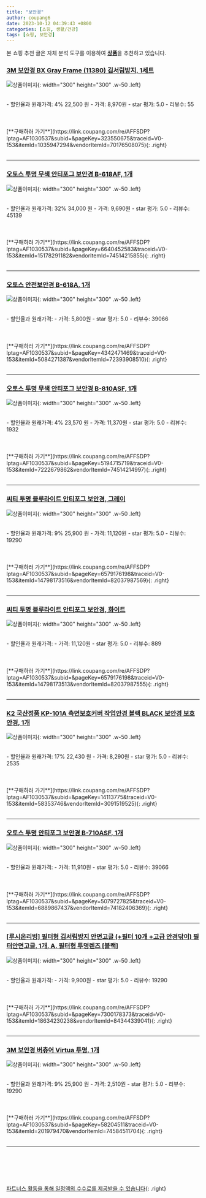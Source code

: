```yaml
---
title: "보안경"
author: coupang6
date: 2023-10-12 04:39:43 +0800
categories: [쇼핑, 생활/건강]
tags: [쇼핑, 보안경]
---
```


본 쇼핑 추천 글은 자체 분석 도구를 이용하여 [**상품**](https://link.coupang.com/a/bao1ui)을 추천하고 있습니다.

### [3M 보안경 BX Gray Frame (11380) 김서림방지, 1세트](https://link.coupang.com/re/AFFSDP?lptag=AF1030537&subid=&pageKey=323550675&traceid=V0-153&itemId=1035947294&vendorItemId=70176508075)

![상품이미지](https://thumbnail8.coupangcdn.com/thumbnails/remote/230x230ex/image/vendor_inventory/8875/46cfacbed58505383f7c02728685e571af8c8f8650870f8dd3975ebaa444.jpg){: width="300" height="300" .w-50 .left}


<br>
- 할인율과 원래가격: 4%  22,500   원
- 가격: 8,970원
- star 평가: 5.0
- 리뷰수: 55
<br>
<br>
<br>
<br>
[**구매하러 가기**](https://link.coupang.com/re/AFFSDP?lptag=AF1030537&subid=&pageKey=323550675&traceid=V0-153&itemId=1035947294&vendorItemId=70176508075){: .right}
<br>
<br>

---

### [오토스 투명 무색 안티포그 보안경 B-618AF, 1개](https://link.coupang.com/re/AFFSDP?lptag=AF1030537&subid=&pageKey=6640452583&traceid=V0-153&itemId=15178291182&vendorItemId=74514215855)

![상품이미지](https://thumbnail8.coupangcdn.com/thumbnails/remote/230x230ex/image/retail/images/1656874055753719-de7644ee-ab4b-4774-a3ed-8f48544e40a3.png){: width="300" height="300" .w-50 .left}


<br>
- 할인율과 원래가격: 32%  34,000   원
- 가격: 9,690원
- star 평가: 5.0
- 리뷰수: 45139
<br>
<br>
<br>
<br>
[**구매하러 가기**](https://link.coupang.com/re/AFFSDP?lptag=AF1030537&subid=&pageKey=6640452583&traceid=V0-153&itemId=15178291182&vendorItemId=74514215855){: .right}
<br>
<br>

---

### [오토스 안전보안경 B-618A, 1개](https://link.coupang.com/re/AFFSDP?lptag=AF1030537&subid=&pageKey=4342471469&traceid=V0-153&itemId=5084271387&vendorItemId=72393908510)

![상품이미지](https://thumbnail10.coupangcdn.com/thumbnails/remote/230x230ex/image/rs_quotation_api/htwgastf/310bc9bb4c9c4800b2eb724ab00c2c95.jpg){: width="300" height="300" .w-50 .left}


<br>
- 할인율과 원래가격: 
- 가격: 5,800원
- star 평가: 5.0
- 리뷰수: 39066
<br>
<br>
<br>
<br>
[**구매하러 가기**](https://link.coupang.com/re/AFFSDP?lptag=AF1030537&subid=&pageKey=4342471469&traceid=V0-153&itemId=5084271387&vendorItemId=72393908510){: .right}
<br>
<br>

---

### [오토스 투명 무색 안티포그 보안경 B-810ASF, 1개](https://link.coupang.com/re/AFFSDP?lptag=AF1030537&subid=&pageKey=5194715719&traceid=V0-153&itemId=7222679862&vendorItemId=74514214997)

![상품이미지](https://thumbnail9.coupangcdn.com/thumbnails/remote/230x230ex/image/retail/images/2021/03/17/9/2/93728dfb-3dc7-44a2-9098-c4c94c6ff14d.jpg){: width="300" height="300" .w-50 .left}


<br>
- 할인율과 원래가격: 4%  23,570   원
- 가격: 11,370원
- star 평가: 5.0
- 리뷰수: 1932
<br>
<br>
<br>
<br>
[**구매하러 가기**](https://link.coupang.com/re/AFFSDP?lptag=AF1030537&subid=&pageKey=5194715719&traceid=V0-153&itemId=7222679862&vendorItemId=74514214997){: .right}
<br>
<br>

---

### [씨티 투명 블루라이트 안티포그 보안경, 그레이](https://link.coupang.com/re/AFFSDP?lptag=AF1030537&subid=&pageKey=6579176198&traceid=V0-153&itemId=14798173516&vendorItemId=82037987569)

![상품이미지](https://thumbnail10.coupangcdn.com/thumbnails/remote/230x230ex/image/retail/images/2398857471105528-41ce6b70-5785-4202-8842-55454384a082.jpg){: width="300" height="300" .w-50 .left}


<br>
- 할인율과 원래가격: 9%  25,900   원
- 가격: 11,120원
- star 평가: 5.0
- 리뷰수: 19290
<br>
<br>
<br>
<br>
[**구매하러 가기**](https://link.coupang.com/re/AFFSDP?lptag=AF1030537&subid=&pageKey=6579176198&traceid=V0-153&itemId=14798173516&vendorItemId=82037987569){: .right}
<br>
<br>

---

### [씨티 투명 블루라이트 안티포그 보안경, 화이트](https://link.coupang.com/re/AFFSDP?lptag=AF1030537&subid=&pageKey=6579176198&traceid=V0-153&itemId=14798173513&vendorItemId=82037987555)

![상품이미지](https://thumbnail7.coupangcdn.com/thumbnails/remote/230x230ex/image/retail/images/1838895159666010-7590986e-ad11-4556-825b-afba4010cbc1.jpg){: width="300" height="300" .w-50 .left}


<br>
- 할인율과 원래가격: 
- 가격: 11,120원
- star 평가: 5.0
- 리뷰수: 889
<br>
<br>
<br>
<br>
[**구매하러 가기**](https://link.coupang.com/re/AFFSDP?lptag=AF1030537&subid=&pageKey=6579176198&traceid=V0-153&itemId=14798173513&vendorItemId=82037987555){: .right}
<br>
<br>

---

### [K2 국산정품 KP-101A 측면보호커버 작업안경 블랙 BLACK 보안경 보호안경, 1개](https://link.coupang.com/re/AFFSDP?lptag=AF1030537&subid=&pageKey=14113775&traceid=V0-153&itemId=58353746&vendorItemId=3091519525)

![상품이미지](https://thumbnail6.coupangcdn.com/thumbnails/remote/230x230ex/image/vendor_inventory/images/2018/05/01/10/4/7ba68586-32e0-422c-aae3-f01fae67f337.jpg){: width="300" height="300" .w-50 .left}


<br>
- 할인율과 원래가격: 17%  22,430   원
- 가격: 8,290원
- star 평가: 5.0
- 리뷰수: 2535
<br>
<br>
<br>
<br>
[**구매하러 가기**](https://link.coupang.com/re/AFFSDP?lptag=AF1030537&subid=&pageKey=14113775&traceid=V0-153&itemId=58353746&vendorItemId=3091519525){: .right}
<br>
<br>

---

### [오토스 투명 안티포그 보안경 B-710ASF, 1개](https://link.coupang.com/re/AFFSDP?lptag=AF1030537&subid=&pageKey=5079727825&traceid=V0-153&itemId=6889867437&vendorItemId=74182406369)

![상품이미지](https://thumbnail8.coupangcdn.com/thumbnails/remote/230x230ex/image/retail/images/2021/02/26/15/4/7c5a82e4-f8d7-462d-a238-89f71773354b.jpg){: width="300" height="300" .w-50 .left}


<br>
- 할인율과 원래가격: 
- 가격: 11,910원
- star 평가: 5.0
- 리뷰수: 39066
<br>
<br>
<br>
<br>
[**구매하러 가기**](https://link.coupang.com/re/AFFSDP?lptag=AF1030537&subid=&pageKey=5079727825&traceid=V0-153&itemId=6889867437&vendorItemId=74182406369){: .right}
<br>
<br>

---

### [[루시온리빙] 필터형 김서림방지 안면고글 (+필터 10개 +고급 안경닦이) 필터안면고글, 1개, A. 필터형 투명렌즈 [블랙]](https://link.coupang.com/re/AFFSDP?lptag=AF1030537&subid=&pageKey=7300178373&traceid=V0-153&itemId=18634230238&vendorItemId=84344339041)

![상품이미지](https://thumbnail7.coupangcdn.com/thumbnails/remote/230x230ex/image/vendor_inventory/5e8b/0f9d2390d125e897a39503823b97d22756ab61ed9f5dd6c3003fb22c0093.jpg){: width="300" height="300" .w-50 .left}


<br>
- 할인율과 원래가격: 
- 가격: 9,900원
- star 평가: 5.0
- 리뷰수: 19290
<br>
<br>
<br>
<br>
[**구매하러 가기**](https://link.coupang.com/re/AFFSDP?lptag=AF1030537&subid=&pageKey=7300178373&traceid=V0-153&itemId=18634230238&vendorItemId=84344339041){: .right}
<br>
<br>

---

### [3M 보안경 버츄어 Virtua 투명, 1개](https://link.coupang.com/re/AFFSDP?lptag=AF1030537&subid=&pageKey=58204511&traceid=V0-153&itemId=201979470&vendorItemId=74584511704)

![상품이미지](https://thumbnail8.coupangcdn.com/thumbnails/remote/230x230ex/image/vendor_inventory/images/2019/05/09/17/4/d94cc67f-df86-4aac-8cd3-022c52fe86e6.jpg){: width="300" height="300" .w-50 .left}


<br>
- 할인율과 원래가격: 9%  25,900   원
- 가격: 2,510원
- star 평가: 5.0
- 리뷰수: 19290
<br>
<br>
<br>
<br>
[**구매하러 가기**](https://link.coupang.com/re/AFFSDP?lptag=AF1030537&subid=&pageKey=58204511&traceid=V0-153&itemId=201979470&vendorItemId=74584511704){: .right}
<br>
<br>

---
<br><br><br><br><br> [파트너스 활동을 통해 일정액의 수수료를 제공받을 수 있습니다](https://link.coupang.com/a/bao1ui){: .right}